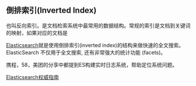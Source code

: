
## 倒排索引(Inverted Index)

也叫反向索引。是文档检索系统中最常用的数据结构。常规的索引是文档到关键词的映射，如果对应的文档是



[Elasticsearch](https://github.com/elastic/elasticsearch)就是使用倒排索引(inverted index)的结构来做快速的全文搜索。ElasticSearch 不仅用于全文搜索, 还有非常强大的统计功能 (facets)。

携程，58，美团的分享中都提到ES构建实时日志系统，帮助定位系统问题。


[Elasticsearch权威指南](http://es.xiaoleilu.com/index.html)



